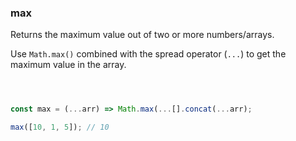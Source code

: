 ### max

Returns the maximum value out of two or more numbers/arrays.

Use `Math.max()` combined with the spread operator (`...`) to get the maximum value in the array.

```js



const max = (...arr) => Math.max(...[].concat(...arr);
```

```js
max([10, 1, 5]); // 10
```
